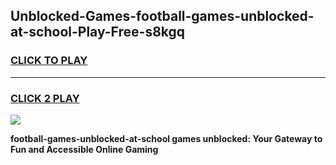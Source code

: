 
## Unblocked-Games-football-games-unblocked-at-school-Play-Free-s8kgq
<h3>
<a href="https://premium76.site?title=football-games-unblocked-at-school&ref=10A">CLICK TO PLAY</a></h3>
<hr>

<h3>
<a href="https://premium76.site?title=football-games-unblocked-at-school&ref=10A">CLICK 2 PLAY</a>
  
</h3>

<a href="https://premium76.site?title=football-games-unblocked-at-school&ref=10A"><img src="https://clearcache.store/games.png"></a>


**football-games-unblocked-at-school games unblocked: Your Gateway to Fun and Accessible Online Gaming**
